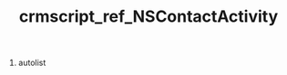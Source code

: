﻿---
title: crmscript_ref_NSContactActivity
description: NSContactActivity
intellisense: Void.NSContactActivity
keywords: NSContactActivity
so.topic: reference
---



1. autolist 

